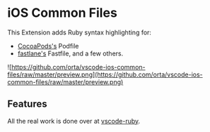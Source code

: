 # iOS Common Files

This Extension adds Ruby syntax highlighting for:

* [CocoaPods's](https://cocoapods.org) Podfile
* [fastlane's](https://fastlane.tools) Fastfile, and a few others.

![https://github.com/orta/vscode-ios-common-files/raw/master/preview.png](https://github.com/orta/vscode-ios-common-files/raw/master/preview.png)

## Features

All the real work is done over at [vscode-ruby](https://github.com/rubyide/vscode-ruby).
